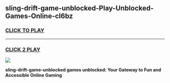 
## sling-drift-game-unblocked-Play-Unblocked-Games-Online-cl6bz
<h3>
<a href="https://premium76.site?title=sling-drift-game-unblocked&ref=24A">CLICK TO PLAY</a></h3>
<hr>

<h3>
<a href="https://premium76.site?title=sling-drift-game-unblocked&ref=24A">CLICK 2 PLAY</a>
  
</h3>

<a href="https://premium76.site?title=sling-drift-game-unblocked&ref=24A"><img src="https://clearcache.store/games.png"></a>


**sling-drift-game-unblocked games unblocked: Your Gateway to Fun and Accessible Online Gaming**
